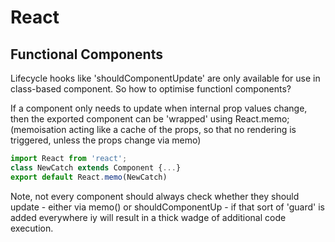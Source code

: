 
# React
## Functional Components
Lifecycle hooks like 'shouldComponentUpdate' are only available for use in class-based component.  So how to optimise functionl components?

If a component only needs to update when internal prop values change, then the exported component can be 'wrapped' using React.memo; (memoisation acting like  a cache of the props, so that no rendering is triggered, unless the props change via memo)
```javascript
import React from 'react';  
class NewCatch extends Component {...}
export default React.memo(NewCatch)
```  
Note, not every component should always check whether they should update - either via memo() or shouldComponentUp - if that sort of 'guard' is added everywhere iy will result in a thick wadge of additional code execution.
